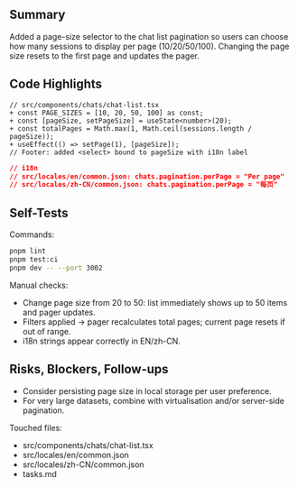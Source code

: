## Summary

Added a page-size selector to the chat list pagination so users can choose how many sessions to display per page (10/20/50/100). Changing the page size resets to the first page and updates the pager.

## Code Highlights

```tsx
// src/components/chats/chat-list.tsx
+ const PAGE_SIZES = [10, 20, 50, 100] as const;
+ const [pageSize, setPageSize] = useState<number>(20);
+ const totalPages = Math.max(1, Math.ceil(sessions.length / pageSize));
+ useEffect(() => setPage(1), [pageSize]);
// Footer: added <select> bound to pageSize with i18n label
```

```json
// i18n
// src/locales/en/common.json: chats.pagination.perPage = "Per page"
// src/locales/zh-CN/common.json: chats.pagination.perPage = "每页"
```

## Self-Tests

Commands:

```bash
pnpm lint
pnpm test:ci
pnpm dev -- --port 3002
```

Manual checks:

- Change page size from 20 to 50: list immediately shows up to 50 items and pager updates.
- Filters applied → pager recalculates total pages; current page resets if out of range.
- i18n strings appear correctly in EN/zh-CN.

## Risks, Blockers, Follow-ups

- Consider persisting page size in local storage per user preference.
- For very large datasets, combine with virtualisation and/or server-side pagination.

Touched files:

- src/components/chats/chat-list.tsx
- src/locales/en/common.json
- src/locales/zh-CN/common.json
- tasks.md
